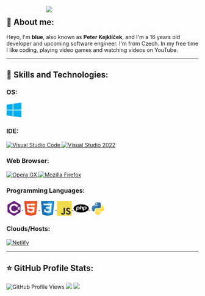 <!-- Credit to https://github.com/Fastxyz/ -->

<img width="400px" align="right" src="https://i.imgur.com/OkB4oYv.png">

## 📄 About me:

Heyo, I'm **blue**, also known as **Peter Kejklíček**, and I'm a 16 years old developer and upcoming software engineer. I'm from Czech. In my free time I like coding, playing video games and watching videos on YouTube.

<!--### 🌎 Social Media:-->

<!--<a target="_blank" href="https://twitter.com/FastxyzGG">
	<img title="Twitter" alt="Twitter" width="40px" src="https://i.imgur.com/o8oo7J3.png">
</a>

<a target="_blank" href="https://discord.com/users/163656084714815491">
	<img title="Discord" alt="Discord" width="40px" src="https://i.imgur.com/n5C5PKl.png">
</a>-->

<hr>

## 🚀 Skills and Technologies:

### OS:

<a target="_blank" href="https://microsoft.com/en-us/software-download/windows10">
	<img title="Windows 10" alt="Windows 10" width="40px" src="https://raw.githubusercontent.com/devicons/devicon/1119b9f84c0290e0f0b38982099a2bd027a48bf1/icons/windows8/windows8-original.svg">
</a>

### IDE:

<a target="_blank" href="https://code.visualstudio.com">
	<img title="Visual Studio Code" alt="Visual Studio Code" align="center" width="40px" src="https://visualstudio.microsoft.com/wp-content/uploads/2019/09/vs-code-responsive-01-1.png">
</a>

<a target="_blank" href="https://visualstudio.microsoft.com">
	<img title="Visual Studio 2022" alt="Visual Studio 2022" align="center" width="40px" src="https://visualstudio.microsoft.com/wp-content/uploads/2021/10/Product-Icon.svg">
</a>

### Web Browser:

<a target="_blank" href="https://www.opera.com/gx">
	<img title="Opera GX" alt="Opera GX" align="center" width="40px" src="https://img.icons8.com/color/256/opera-gx.png">
</a>
<a target="_blank" href="https://www.mozilla.org/">
	<img title="Mozilla Firefox" alt="Mozilla Firefox" align="center" width="40px" src="https://img.icons8.com/color/256/mozilla-firefox.png">
</a>

### Programming Languages:

<a target="_blank" href="https://learn.microsoft.com/dotnet/csharp">
	<img title="C#" alt="C#" align="center" width="40px" src="https://raw.githubusercontent.com/devicons/devicon/1119b9f84c0290e0f0b38982099a2bd027a48bf1/icons/csharp/csharp-plain.svg">
</a>

<a target="_blank" href="https://w3schools.com/html">
	<img title="HTML" alt="HTML" align="center" width="40px" src="https://raw.githubusercontent.com/devicons/devicon/1119b9f84c0290e0f0b38982099a2bd027a48bf1/icons/html5/html5-original.svg">
</a>

<a target="_blank" href="https://w3schools.com/css">
	<img title="CSS" alt="CSS" align="center" width="40px" src="https://raw.githubusercontent.com/devicons/devicon/1119b9f84c0290e0f0b38982099a2bd027a48bf1/icons/css3/css3-original.svg">
</a>

<a target="_blank" href="https://javascript.com">
	<img title="JavaScript" alt="JavaScript" align="center" width="40px" src="https://raw.githubusercontent.com/devicons/devicon/1119b9f84c0290e0f0b38982099a2bd027a48bf1/icons/javascript/javascript-original.svg">
</a>

<a target="_blank" href="https://php.net">
	<img title="PHP" alt="PHP" align="center" width="40px" src="https://raw.githubusercontent.com/devicons/devicon/1119b9f84c0290e0f0b38982099a2bd027a48bf1/icons/php/php-plain.svg">
</a>

<a target="_blank" href="https://python.org">
	<img title="Python" alt="Python" align="center" width="40px" src="https://raw.githubusercontent.com/devicons/devicon/1119b9f84c0290e0f0b38982099a2bd027a48bf1/icons/python/python-original.svg">
</a>


### Clouds/Hosts:

<a target="_blank" href="https://www.netlify.com">
	<img title="Netlify" alt="Netlify" align="center" width="40px" src="https://cdn.iconscout.com/icon/free/png-512/netlify-3628945-3030170.png?f=avif&w=256">
</a>

<hr>

## ⭐ GitHub Profile Stats:

<img title="GitHub Profile Views" alt="GitHub Profile Views" src="https://komarev.com/ghpvc/?username=PetrBlue&color=blueviolet&style=for-the-badge">

<img src="https://github-readme-stats.vercel.app/api?username=PetrBlue&theme=dracula&show_icons=true&include_all_commits=true&count_private=true">
<img src="https://github-readme-stats.vercel.app/api/top-langs?username=PetrBlue&theme=dracula&layout=compact">
